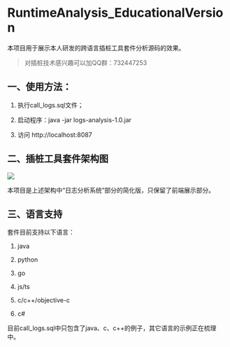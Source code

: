 # RuntimeAnalysis_EducationalVersion

本项目用于展示本人研发的跨语言插桩工具套件分析源码的效果。

> 对插桩技术感兴趣可以加QQ群：732447253

## 一、使用方法：

1. 执行call_logs.sql文件；

2. 启动程序：java -jar logs-analysis-1.0.jar

3. 访问 http://localhost:8087

## 二、插桩工具套件架构图

![ ](https://raw.githubusercontent.com/zhonghuajin/RuntimeAnalysis_EducationalVersion/master/%E6%8F%92%E6%A1%A9%E5%A5%97%E4%BB%B6%E6%9E%B6%E6%9E%84.jpg)

本项目是上述架构中“日志分析系统”部分的简化版，只保留了前端展示部分。

## 三、语言支持

套件目前支持以下语言：

1. java

2. python

3. go

4. js/ts

5. c/c++/objective-c

6. c#

目前call_logs.sql中只包含了java、c、c++的例子，其它语言的示例正在梳理中。